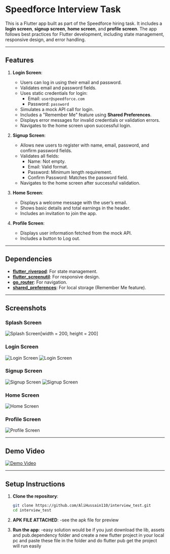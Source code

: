 # Speedforce Interview Task

This is a Flutter app built as part of the Speedforce hiring task. It includes a **login screen**, **signup screen**, **home screen**, and **profile screen**. The app follows best practices for Flutter development, including state management, responsive design, and error handling.

---

## Features

1. **Login Screen**:
   - Users can log in using their email and password.
   - Validates email and password fields.
   - Uses static credentials for login:
     - Email: `user@speedforce.com`
     - Password: `password`
   - Simulates a mock API call for login.
   - Includes a "Remember Me" feature using **Shared Preferences**.
   - Displays error messages for invalid credentials or validation errors.
   - Navigates to the home screen upon successful login.

2. **Signup Screen**:
   - Allows new users to register with name, email, password, and confirm password fields.
   - Validates all fields:
     - Name: Not empty.
     - Email: Valid format.
     - Password: Minimum length requirement.
     - Confirm Password: Matches the password field.
   - Navigates to the home screen after successful validation.

3. **Home Screen**:
   - Displays a welcome message with the user’s email.
   - Shows basic details and total earnings in the header.
   - Includes an invitation to join the app.

4. **Profile Screen**:
   - Displays user information fetched from the mock API.
   - Includes a button to Log out.

---
## Dependencies

- **[flutter_riverpod](https://pub.dev/packages/flutter_riverpod)**: For state management.
- **[flutter_screenutil](https://pub.dev/packages/flutter_screenutil)**: For responsive design.
- **[go_router](https://pub.dev/packages/go_router)**: For navigation.
- **[shared_preferences](https://pub.dev/packages/shared_preferences)**: For local storage (Remember Me feature).


---

## Screenshots

### Splash Screen
![Splash Screen](/preview/1.jpg)[width = 200, height = 200]

### Login Screen
![Login Screen](/preview/2.png)
![Login Screen](/preview/3.png)

### Signup Screen
![Signup Screen](/preview/10.png)
![Signup Screen](/preview/11.png)

### Home Screen
![Home Screen](/preview/6.png)

### Profile Screen
![Profile Screen](/preview/8.png)

---

## Demo Video

[![Demo Video](/preview/1.jpg)](/preview/video.mp4)

---

## Setup Instructions


1. **Clone the repository**:
   ```bash
   git clone https://github.com/AliHussain110/interview_test.git
   cd interview_test

2. **APK FILE ATTACHED**:
   -see the apk file for preview

2. **Run the app**:
   -easy solution would be if you just download the lib, assets and pub.dependency folder and create a new flutter project in your local pc and paste these file in the folder and do flutter pub get
   the project will run easily